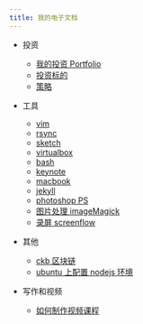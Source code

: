 ```yaml
---
title: 我的电子文档
---
```



- 投资
  - [我的投资 Portfolio](invest-portfolio.md)
  - [投资标的](invest-targets.md)
  - [策略](invest-mindset.md)

- 工具
  - [vim](vim.md)
  - [rsync](rsync.md)
  - [sketch](sketch.md)
  - [virtualbox](virtualbox.md)
  - [bash](bash.md)
  - [keynote](keynote.md)
  - [macbook](macbook.md)
  - [jekyll](jekyll.md)
  - [photoshop PS](photoshop.md)
  - [图片处理 imageMagick](imagemagick.md)
  - [录屏 screenflow](screenflow.md)

- 其他
  - [ckb 区块链](ckb.md)
  - [ubuntu 上配置 nodejs 环境](ubuntu_nodejs_setup.md)

- 写作和视频
  - [如何制作视频课程](teaching.md)
